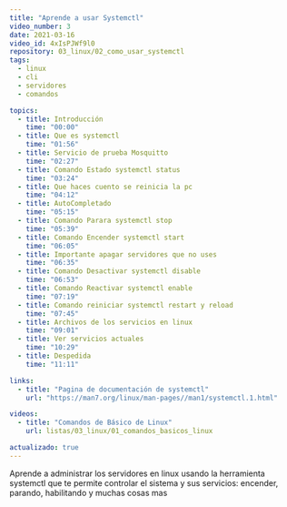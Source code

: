 ```yaml
---
title: "Aprende a usar Systemctl"
video_number: 3
date: 2021-03-16
video_id: 4xIsPJWf9l0
repository: 03_linux/02_como_usar_systemctl
tags:
  - linux
  - cli
  - servidores
  - comandos

topics:
  - title: Introducción
    time: "00:00"
  - title: Que es systemctl
    time: "01:56"
  - title: Servicio de prueba Mosquitto
    time: "02:27"
  - title: Comando Estado systemctl status
    time: "03:24"
  - title: Que haces cuento se reinicia la pc
    time: "04:12"
  - title: AutoCompletado
    time: "05:15"
  - title: Comando Parara systemctl stop
    time: "05:39"
  - title: Comando Encender systemctl start
    time: "06:05"
  - title: Importante apagar servidores que no uses
    time: "06:35"
  - title: Comando Desactivar systemctl disable
    time: "06:53"
  - title: Comando Reactivar systemctl enable
    time: "07:19"
  - title: Comando reiniciar systemctl restart y reload
    time: "07:45"
  - title: Archivos de los servicios en linux
    time: "09:01"
  - title: Ver servicios actuales
    time: "10:29"
  - title: Despedida
    time: "11:11"

links:
  - title: "Pagina de documentación de systemctl"
    url: "https://man7.org/linux/man-pages//man1/systemctl.1.html"

videos:
  - title: "Comandos de Básico de Linux"
    url: listas/03_linux/01_comandos_basicos_linux

actualizado: true
---
```


Aprende a administrar los servidores en linux usando la herramienta systemctl que te permite controlar el sistema y sus servicios: encender, parando, habilitando y muchas cosas mas

